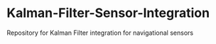 # Kalman-Filter-Sensor-Integration
Repository for Kalman Filter integration for navigational sensors

